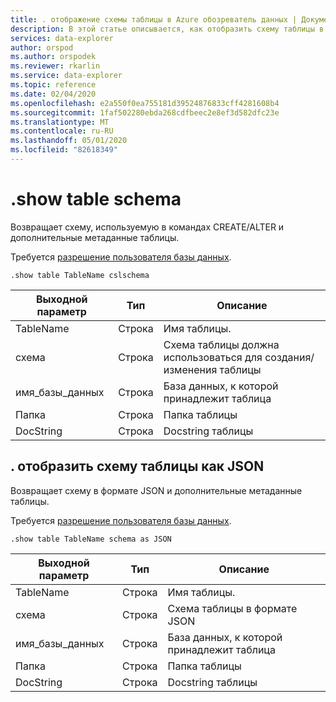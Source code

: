 ```yaml
---
title: . отображение схемы таблицы в Azure обозреватель данных | Документация Майкрософт
description: В этой статье описывается, как отобразить схему таблицы в обозреватель данных Azure.
services: data-explorer
author: orspod
ms.author: orspodek
ms.reviewer: rkarlin
ms.service: data-explorer
ms.topic: reference
ms.date: 02/04/2020
ms.openlocfilehash: e2a550f0ea755181d39524876833cff4281608b4
ms.sourcegitcommit: 1faf502280ebda268cdfbeec2e8ef3d582dfc23e
ms.translationtype: MT
ms.contentlocale: ru-RU
ms.lasthandoff: 05/01/2020
ms.locfileid: "82618349"
---
```

# <a name="show-table-schema"></a>.show table schema

Возвращает схему, используемую в командах CREATE/ALTER и дополнительные метаданные таблицы.

Требуется [разрешение пользователя базы данных](../management/access-control/role-based-authorization.md).

```kusto
.show table TableName cslschema 
```

| Выходной параметр | Тип   | Описание                                               |
|------------------|--------|-----------------------------------------------------------|
| TableName        | Строка | Имя таблицы.                                    |
| схема           | Строка | Схема таблицы должна использоваться для создания/изменения таблицы |
| имя_базы_данных     | Строка | База данных, к которой принадлежит таблица                   |
| Папка           | Строка | Папка таблицы                                            |
| DocString        | Строка | Docstring таблицы                                         |


## <a name="show-table-schema-as-json"></a>. отобразить схему таблицы как JSON

Возвращает схему в формате JSON и дополнительные метаданные таблицы.

Требуется [разрешение пользователя базы данных](../management/access-control/role-based-authorization.md).

```kusto
.show table TableName schema as JSON
```

| Выходной параметр | Тип   | Описание                             |
|------------------|--------|-----------------------------------------|
| TableName        | Строка | Имя таблицы.                   |
| схема           | Строка | Схема таблицы в формате JSON         |
| имя_базы_данных     | Строка | База данных, к которой принадлежит таблица |
| Папка           | Строка | Папка таблицы                          |
| DocString        | Строка | Docstring таблицы                       |
